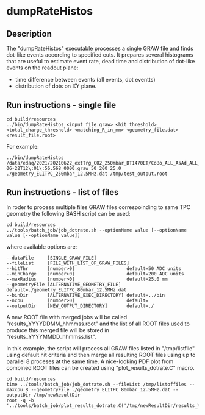 # dumpRateHistos

## Description

The "dumpRateHistos" executable processes a single GRAW file and finds dot-like events according to specified cuts.
It prepares several histograms that are useful to estimate event rate, dead time and distribution of dot-like events on the readout plane:  
- time difference between events (all events, dot eventts)
- distribution of dots on XY plane.

## Run instructions - single file

```
cd build/resources
../bin/dumpRateHistos <input_file.graw> <hit_threshold> <total_charge_threshold> <matching_R_in_mm> <geometry_file.dat> <result_file.root>
```

For example:
```
../bin/dumpRateHistos /data/edaq/2021/20210622_extTrg_CO2_250mbar_DT1470ET/CoBo_ALL_AsAd_ALL_2021-06-22T12\:01\:56.568_0000.graw 50 200 25.0 ./geometry_ELITPC_250mbar_12.5MHz.dat /tmp/test_output.root
```


## Run instructions - list of files

In roder to process multiple files GRAW files correspoinding to same TPC geometry the following BASH script can be used:
```
cd build/resources
../tools/batch_job/job_dotrate.sh --optionName value [--optionName value [--optionName value]]
```
where available options are:
```
--dataFile     [SINGLE_GRAW_FILE]
--fileList     [FILE_WITH_LIST_OF_GRAW_FILES]
--hitThr       [number>0]                   default=50 ADC units
--minCharge    [number>0]                   default=200 ADC units
--maxRadius    [number>0]                   default=25.0 mm
--geometryFile [ALTERNATIVE_GEOMETRY_FILE]  default=./geometry_ELITPC_80mbar_12.5MHz.dat
--binDir       [ALTERNATIVE_EXEC_DIRECTORY] default=../bin
--ncpu         [number>0]                   default=
--outputDir    [NEW_OUTPUT_DIRECTORY]       default=./

```
A new ROOT file with merged jobs will be called "results_YYYYDDMM_hhmmss.root" and the list of all ROOT files used to produce this merged file will be stored in "results_YYYYMMDD_hhmmss.list".

In this example, the script will process all GRAW files listed in "/tmp/listfile" using default hit criteria and then merge all resulting ROOT files using up to parallel 8 proceses at the same time.
A nice-looking PDF plot from combined ROOT files can be created using "plot_results_dotrate.C" macro. 
```
cd build/resources
time ../tools/batch_job/job_dotrate.sh --fileList /tmp/listoffiles --maxcpu 8 --geometryFile ./geometry_ELITPC_80mbar_12.5MHz.dat --outputDir /tmp/newResultDir
root -q -b '../tools/batch_job/plot_results_dotrate.C('/tmp/newResultDir/results_YYYYMMDD_HHMMSS.root")'

```